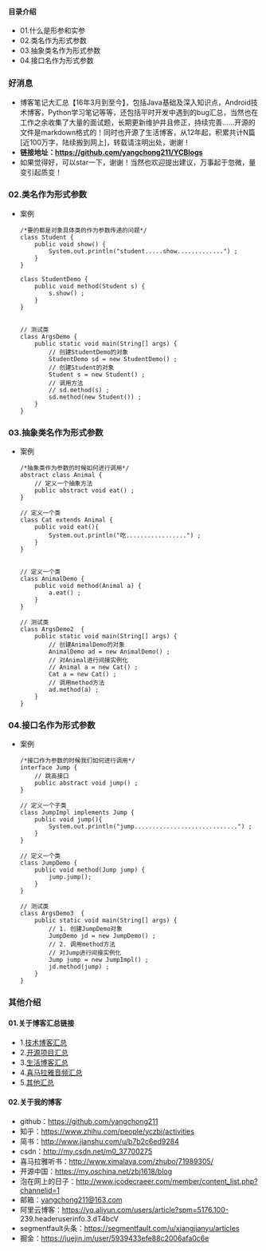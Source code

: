 #### 目录介绍
- 01.什么是形参和实参
- 02.类名作为形式参数
- 03.抽象类名作为形式参数
- 04.接口名作为形式参数


### 好消息
- 博客笔记大汇总【16年3月到至今】，包括Java基础及深入知识点，Android技术博客，Python学习笔记等等，还包括平时开发中遇到的bug汇总，当然也在工作之余收集了大量的面试题，长期更新维护并且修正，持续完善……开源的文件是markdown格式的！同时也开源了生活博客，从12年起，积累共计N篇[近100万字，陆续搬到网上]，转载请注明出处，谢谢！
- **链接地址：https://github.com/yangchong211/YCBlogs**
- 如果觉得好，可以star一下，谢谢！当然也欢迎提出建议，万事起于忽微，量变引起质变！



### 02.类名作为形式参数
- 案例
    ```
    /*要的都是对象具体类的作为参数传递的问题*/
    class Student {
        public void show() {
            System.out.println("student.....show.............") ;
        }
    }
    
    class StudentDemo {
        public void method(Student s) {
            s.show() ;
        }
    }
    
    
    // 测试类
    class ArgsDemo {
        public static void main(String[] args) {
            // 创建StudentDemo的对象
            StudentDemo sd = new StudentDemo() ;
            // 创建Student的对象
            Student s = new Student() ;
            // 调用方法
            // sd.method(s) ;
            sd.method(new Student()) ;
        }
    }
    ```


### 03.抽象类名作为形式参数
- 案例
    ```
    /*抽象类作为参数的时候如何进行调用*/
    abstract class Animal {
        // 定义一个抽象方法
        public abstract void eat() ;
    }
    
    // 定义一个类
    class Cat extends Animal {
        public void eat(){
            System.out.println("吃.................") ;
        }
    }
    
    
    // 定义一个类
    class AnimalDemo {
        public void method(Animal a) {
            a.eat() ;
        }
    }
    
    // 测试类
    class ArgsDemo2  {
        public static void main(String[] args) {
            // 创建AnimalDemo的对象
            AnimalDemo ad = new AnimalDemo() ;
            // 对Animal进行间接实例化
            // Animal a = new Cat() ;
            Cat a = new Cat() ;
            // 调用method方法
            ad.method(a) ;
        }
    }
    ```


### 04.接口名作为形式参数
- 案例
    ```
    /*接口作为参数的时候我们如何进行调用*/
    interface Jump {
        // 跳高接口
        public abstract void jump() ;
    }
    
    // 定义一个子类
    class JumpImpl implements Jump {
        public void jump(){
            System.out.println("jump.............................") ;
        }
    }
    
    // 定义一个类
    class JumpDemo {
        public void method(Jump jump) {
            jump.jump();
        }
    }
    
    // 测试类
    class ArgsDemo3  {
        public static void main(String[] args) {
            // 1. 创建JumpDemo对象
            JumpDemo jd = new JumpDemo() ;
            // 2. 调用method方法
            // 对Jump进行间接实例化
            Jump jump = new JumpImpl() ;
            jd.method(jump) ;
        }
    }
    ```





### 其他介绍
#### 01.关于博客汇总链接
- 1.[技术博客汇总](https://www.jianshu.com/p/614cb839182c)
- 2.[开源项目汇总](https://blog.csdn.net/m0_37700275/article/details/80863574)
- 3.[生活博客汇总](https://blog.csdn.net/m0_37700275/article/details/79832978)
- 4.[喜马拉雅音频汇总](https://www.jianshu.com/p/f665de16d1eb)
- 5.[其他汇总](https://www.jianshu.com/p/53017c3fc75d)



#### 02.关于我的博客
- github：https://github.com/yangchong211
- 知乎：https://www.zhihu.com/people/yczbj/activities
- 简书：http://www.jianshu.com/u/b7b2c6ed9284
- csdn：http://my.csdn.net/m0_37700275
- 喜马拉雅听书：http://www.ximalaya.com/zhubo/71989305/
- 开源中国：https://my.oschina.net/zbj1618/blog
- 泡在网上的日子：http://www.jcodecraeer.com/member/content_list.php?channelid=1
- 邮箱：yangchong211@163.com
- 阿里云博客：https://yq.aliyun.com/users/article?spm=5176.100- 239.headeruserinfo.3.dT4bcV
- segmentfault头条：https://segmentfault.com/u/xiangjianyu/articles
- 掘金：https://juejin.im/user/5939433efe88c2006afa0c6e



















